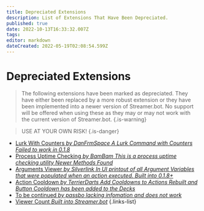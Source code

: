 ```yaml
---
title: Depreciated Extensions
description: List of Extensions That Have Been Depreciated.
published: true
date: 2022-10-13T16:33:32.007Z
tags: 
editor: markdown
dateCreated: 2022-05-19T02:08:54.599Z
---
```


# Depreciated Extensions
>The following extensions have been marked as depreciated.  They have either been replaced by a more robust extension or they have been implemented into a newer version of Streamer.bot.
No support will be offered when using these as they may or may not work with the current version of Streamer.bot.
{.is-warning}

>USE AT YOUR OWN RISK!
{.is-danger}

* [Lurk With Counters *by DanFrmSpace* *A Lurk Command with Counters* *Failed to work in 0.1.8*](/depreciated/lurk-command-with-counters)
* [Process Uptime Checking *by BamBam* *This is a process uptime checking utility* *Newer Methods Found*](/depreciated/process-uptime-checking)
* [Arguments Viewer *by Silverlink* *In UI printout of all Argument Variables that were populated when an action executed.* *Built into 0.1.8+*](/depreciated/arguments-viewer)
* [Action Cooldown *by TerrierDarts* *Add Cooldowns to Actions* *Rebuilt and Button Cooldown has been added to the Decks*](/depreciated/actions-cooldown)
* [To be continued *by passbo* *lacking infomation and does not work*](/depreciated/to-be-continued/)
* [Viewer Count *Built into Streamer.bot*](/en/extensions/viewer-count-on-5-minute-update-cycle)
{.links-list}
